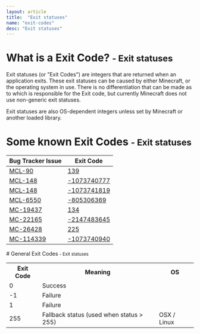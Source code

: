 ```yaml
---
layout: article
title:  "Exit statuses"
name: "exit-codes"
desc: "Exit statuses"
---
```



# What is a Exit Code? <small>- Exit statuses</small>
Exit statuses (or "Exit Codes") are integers that are returned when an application exits. These exit statuses can be caused by either Minecraft, or the operating system in use. There is no differentiation that can be made as to which is responsible for the Exit code, but currently Minecraft does not use non-generic exit statuses.

Exit statuses are also OS-dependent integers unless set by Minecraft or another loaded library.

# Some known Exit Codes <small>- Exit statuses</small>
<table class="table table-bordered" style="margin-left: auto; margin-right: auto;">
        <thead>
        <tr>
            <th>Bug Tracker Issue</th>
            <th>Exit Code</th>
        </tr>
        </thead>
        <tbody>
        <tr>
            <td>
                <a href="https://bugs.mojang.com/browse/MCL-90">MCL-90</a>
            </td>
            <td>
                <a href="/help/exit-code/code-139/">139</a>
            </td>
        </tr>
        <tr>
            <td>
                <a href="https://bugs.mojang.com/browse/MCL-148">MCL-148</a>
            </td>
            <td>
                <a href="/help/exit-code/code-1073740777/">-1073740777</a>
            </td>
        </tr>
        <tr>
            <td>
                <a href="https://bugs.mojang.com/browse/MCL-148">MCL-148</a>
            </td>
            <td>
                <a href="/help/exit-code/code-1073741819/">-1073741819</a>
            </td>
        </tr>
        <tr>
            <td>
                <a href="https://bugs.mojang.com/browse/MCL-6550">MCL-6550</a>
            </td>
            <td><a href="/help/exit-code/code-805306369/">-805306369</a></td>
        </tr>
        <tr>
            <td>
                <a href="https://bugs.mojang.com/browse/MC-19437">MC-19437</a>
            </td>
            <td>
                <a href="/help/exit-code/code-134/">134</a>
            </td>
        </tr>
        <tr>
            <td>
                <a href="https://bugs.mojang.com/browse/MC-22165">MC-22165</a>
            </td>
            <td>
                <a href="/help/exit-code/code-2147483645/">-2147483645</a>
            </td>
        </tr>
        <tr>
            <td>
                <a href="https://bugs.mojang.com/browse/MC-26428">MC-26428</a>
            </td>
            <td>
                <a href="/help/exit-code/code-225/">225</a>
            </td>
        </tr>
        <tr>
            <td>
                <a href="https://bugs.mojang.com/browse/MC-114339">MC-114339</a>
            </td>
            <td>
                <a href="https://bugs.mojang.com/browse/MC-114339">-1073740940</a>
            </td>
        </tr>
        </tbody>
    </table>
# General Exit Codes <small>- Exit statuses</small>
<table class="table table-bordered">
        <tbody>
        <tr>
            <th class="tg-031e">Exit Code</th>
            <th class="tg-031e">Meaning</th>
            <th class="tg-031e">OS</th>
        </tr>
        <tr>
            <td class="tg-031e">0</td>
            <td class="tg-031e">Success</td>
            <td class="tg-031e"></td>
        </tr>
        <tr>
            <td class="tg-031e">-1</td>
            <td class="tg-031e">Failure</td>
            <td class="tg-031e"></td>
        </tr>
        <tr>
            <td class="tg-031e">1</td>
            <td class="tg-031e">Failure</td>
            <td class="tg-031e"></td>
        </tr>
        <tr>
            <td class="tg-031e">255</td>
            <td class="tg-031e">Fallback status (used when status &gt; 255)</td>
            <td class="tg-031e">OSX / Linux</td>
        </tr>
        </tbody>
    </table>